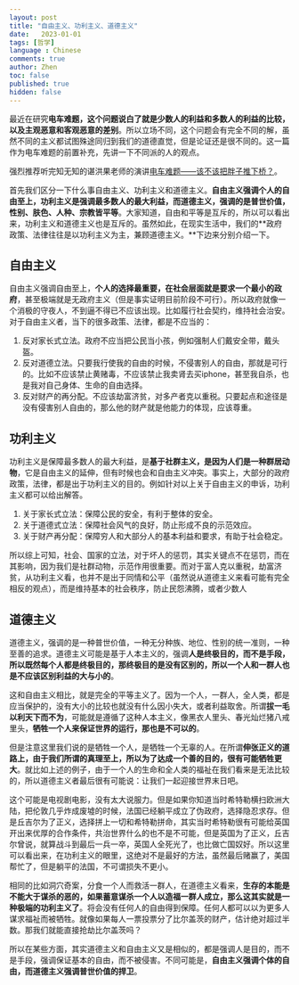 ```yaml
---
layout: post
title: "自由主义、功利主义、道德主义"
date:   2023-01-01
tags: [哲学]
language : Chinese
comments: true
author: Zhen
toc: false
published: true
hidden: false
---
```

最近在研究**电车难题，这个问题说白了就是少数人的利益和多数人的利益的比较，以及主观恶意和客观恶意的差别**。所以立场不同，这个问题会有完全不同的解，虽然不同的主义都试图殊途同归到我们的道德直觉，但是论证还是很不同的。这一篇作为电车难题的前置补充，先讲一下不同派的人的观点。<!-- more -->

强烈推荐听完知无知的谌洪果老师的演讲[电车难题——该不该把胖子推下桥？](https://youtu.be/06CYaEoKtHI)。

首先我们区分一下什么事自由主义、功利主义和道德主义。**自由主义强调个人的自由至上，功利主义是强调最多数人的最大利益，而道德主义，强调的是普世价值，性别、肤色、人种、宗教皆平等**。大家知道，自由和平等是互斥的，所以可以看出来，功利主义和道德主义也是互斥的。虽然如此，在现实生活中，我们的**政府政策、法律往往是以功利主义为主，兼顾道德主义。**下边来分别介绍一下。

## 自由主义
自由主义强调自由至上，**个人的选择最重要，在社会层面就是要求一个最小的政府**，甚至极端就是无政府主义（但是事实证明目前阶段不可行）。所以政府就像一个消极的守夜人，不到逼不得已不应该出现。比如履行社会契约，维持社会治安。对于自由主义者，当下的很多政策、法律，都是不应当的：

1. 反对家长式立法。政府不应当把公民当小孩，例如强制人们戴安全带，戴头盔。
2. 反对道德立法。只要我行使我的自由的时候，不侵害别人的自由，那就是可行的。比如不应该禁止黄赌毒，不应该禁止我卖肾去买iphone，甚至我自杀，也是我对自己身体、生命的自由选择。
3. 反对财产的再分配。不应该劫富济贫，对多产者克以重税。只要起点和途径是没有侵害别人自由的，那么他的财产就是他能力的体现，应该尊重。


## 功利主义
功利主义是保障最多数人的最大利益，是**基于社群主义，是因为人们是一种群居动物**，它是自由主义的延伸，但有时候也会和自由主义冲突。事实上，大部分的政府政策，法律，都是出于功利主义的目的。例如针对以上关于自由主义的申诉，功利主义都可以给出解答。

1. 关于家长式立法：保障公民的安全，有利于整体的安全。
2. 关于道德式立法：保障社会风气的良好，防止形成不良的示范效应。
3. 关于财产再分配：保障穷人和大部分人的基本利益和要求，有助于社会稳定。

所以综上可知，社会、国家的立法，对于坏人的惩罚，其实关键点不在惩罚，而在其影响，因为我们是社群动物，示范作用很重要。而对于富人克以重税，劫富济贫，从功利主义看，也并不是出于同情和公平（虽然说从道德主义来看可能有完全相反的观点），而是维持基本的社会秩序，防止民怨沸腾，或者少数人

## 道德主义
道德主义，强调的是一种普世价值，一种无分种族、地位、性别的统一准则，一种至善的追求。道德主义可能是基于人本主义的，强调**人是终极目的，而不是手段，所以既然每个人都是终极目的，那终极目的是没有区别的，所以一个人和一群人也是不应该区别利益的大与小的**。

这和自由主义相比，就是完全的平等主义了。因为一个人，一群人，全人类，都是应当保护的，没有大小的比较也就没有什么因小失大，或者利益取舍。所谓**拔一毛以利天下而不为**，可能就是遵循了这种人本主义，像黑衣人里头、春光灿烂猪八戒里头，**牺牲一个人来保证世界的运行，那也是不可以的**。

但是注意这里我们说的是牺牲一个人，是牺牲一个无辜的人。在所谓**伸张正义的道路上，由于我们所谓的真理至上，所以为了达成一个善的目的，很有可能牺牲更大**。就比如上述的例子，由于一个人的生命和全人类的福祉在我们看来是无法比较的，所以道德主义者最后很有可能说：让我们一起迎接世界末日吧。

这个可能是电视剧电影，没有太大说服力。但是如果你知道当时希特勒横扫欧洲大陆，把伦敦几乎炸成废墟的时候，法国已经躺平成立了伪政府，选择隐忍求存。但是丘吉尔为了正义，选择拼上一切和希特勒拼命，其实当时希特勒很有可能给英国开出来优厚的合作条件，共治世界什么的也不是不可能，但是英国为了正义，丘吉尔曾说，就算战斗到最后一兵一卒，英国人全死光了，也比做亡国奴好。所以这里可以看出来，在功利主义的眼里，这绝对不是最好的方法，虽然最后赌赢了，美国帮忙了，但是躺平的法国，不可谓损失不更小。

相同的比如洞穴奇案，分食一个人而救活一群人，在道德主义看来，**生存的本能是不能大于谋杀的恶的，如果蓄意谋杀一个人以造福一群人成立，那么这其实就是一种极端的功利主义了**。将会没有任何人的自由得到保障。任何人都可以以为更多人谋求福祉而被牺牲。就像如果每人一票投票分了比尔盖茨的财产，估计绝对超过半数。那我们就能直接抢劫比尔盖茨吗？

所以在某些方面，其实道德主义和自由主义又是相似的，都是强调人是目的，而不是手段，强调保证基本的自由，而不被侵害。不同可能是，**自由主义强调个体的自由，而道德主义强调普世价值的捍卫**。

<!--stackedit_data:
eyJoaXN0b3J5IjpbLTcwNjg5NjE0Ml19
-->